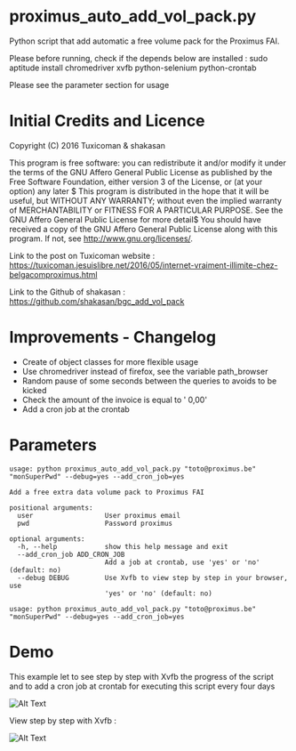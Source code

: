 proximus_auto_add_vol_pack.py
===
Python script that add automatic a free volume pack for the Proximus FAI.

Please before running, check if the depends below are installed :
sudo aptitude install chromedriver xvfb python-selenium python-crontab

Please see the parameter section for usage

Initial Credits and Licence
===

Copyright (C) 2016   Tuxicoman & shakasan

This program is free software: you can redistribute it and/or modify it under the terms of the GNU Affero General Public License as published by the Free Software Foundation, either version 3 of the License, or (at your option) any later $
This program is distributed in the hope that it will be useful, but WITHOUT ANY WARRANTY; without even the implied warranty of MERCHANTABILITY or FITNESS FOR A PARTICULAR PURPOSE.  See the GNU Affero General Public License for more detail$
You should have received a copy of the GNU Affero General Public License along with this program.  If not, see <http://www.gnu.org/licenses/>.

Link to the post on Tuxicoman website : https://tuxicoman.jesuislibre.net/2016/05/internet-vraiment-illimite-chez-belgacomproximus.html

Link to the Github of shakasan : 
https://github.com/shakasan/bgc_add_vol_pack

Improvements - Changelog
===

* Create of object classes for more flexible usage
* Use chromedriver instead of firefox, see the variable path_browser
* Random pause of some seconds between the queries to avoids to be kicked
* Check the amount of the invoice is equal to ' 0,00'
* Add a cron job at the crontab

Parameters
===

```
usage: python proximus_auto_add_vol_pack.py "toto@proximus.be" "monSuperPwd" --debug=yes --add_cron_job=yes

Add a free extra data volume pack to Proximus FAI

positional arguments:
  user                  User proximus email
  pwd                   Password proximus

optional arguments:
  -h, --help            show this help message and exit
  --add_cron_job ADD_CRON_JOB
                        Add a job at crontab, use 'yes' or 'no' (default: no)
  --debug DEBUG         Use Xvfb to view step by step in your browser, use
                        'yes' or 'no' (default: no)

usage: python proximus_auto_add_vol_pack.py "toto@proximus.be" "monSuperPwd" --debug=yes --add_cron_job=yes
```

Demo
===

This example let to see step by step with Xvfb the progress of the script and to add a cron job at crontab for executing this script every four days

![Alt Text](https://github.com/dz0org/proximus_auto_add_vol_pack/raw/master/example_usage.gif)

View step by step with Xvfb :

![Alt Text](https://github.com/dz0org/proximus_auto_add_vol_pack/raw/master/xvfb_step_by_step.gif)

